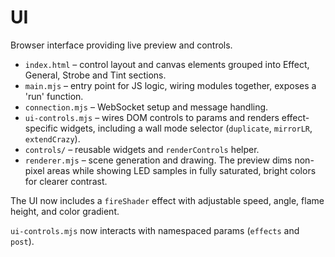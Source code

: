 # UI

Browser interface providing live preview and controls.

- `index.html` – control layout and canvas elements grouped into Effect, General, Strobe and Tint sections.
- `main.mjs` – entry point for JS logic, wiring modules together, exposes a 'run' function.
- `connection.mjs` – WebSocket setup and message handling.
- `ui-controls.mjs` – wires DOM controls to params and renders effect-specific widgets, including a wall mode selector (`duplicate`, `mirrorLR`, `extendCrazy`).
- `controls/` – reusable widgets and `renderControls` helper.
- `renderer.mjs` – scene generation and drawing. The preview dims non-pixel areas while showing LED samples in fully saturated, bright colors for clearer contrast.

The UI now includes a `fireShader` effect with adjustable speed, angle, flame height, and color gradient.

`ui-controls.mjs` now interacts with namespaced params (`effects` and `post`).
